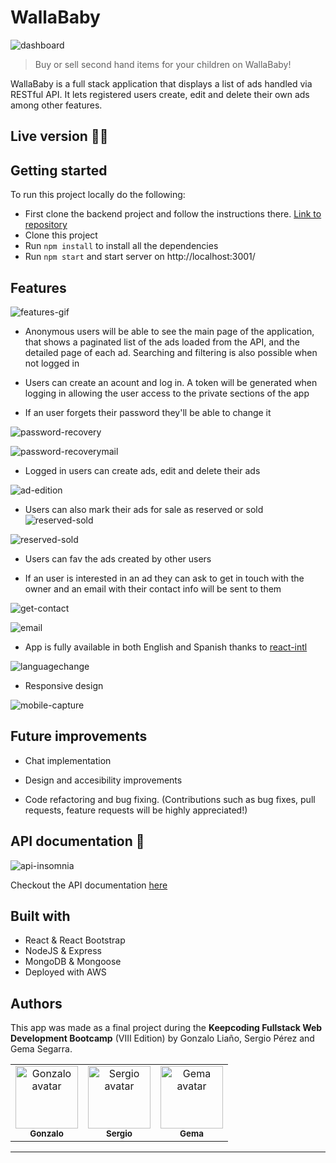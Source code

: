 # WallaBaby 

![dashboard](https://github.com/wallaclone/wallaclone-front/blob/readme/readme-imgs/dashboard.png)

> Buy or sell second hand items for your children on WallaBaby! 

WallaBaby is a full stack application that displays a list of ads handled via RESTful API. It lets registered users create, edit and delete their own ads among other features. 


## Live version 🚀🚀

## Getting started 

To run this project locally do the following:

- First clone the backend project and follow the instructions there. [Link to repository](https://github.com/wallaclone/wallaclone_back)
- Clone this project
- Run ```npm install``` to install all the dependencies
- Run ```npm start``` and start server on http://localhost:3001/ 


## Features

![features-gif](https://github.com/wallaclone/wallaclone-front/blob/readme/readme-imgs/use-example.gif)

- Anonymous users will be able to see the main page of the application, that shows a paginated list of the ads loaded from the API, and the detailed page of each ad. Searching and filtering is also possible when not logged in

- Users can create an acount and log in. A token will be generated when logging in allowing the user access to the private sections of the app

- If an user forgets their password they'll be able to change it 

![password-recovery](https://github.com/wallaclone/wallaclone-front/blob/readme/readme-imgs/password-recoverypage.png)

![password-recoverymail](https://github.com/wallaclone/wallaclone-front/blob/readme/readme-imgs/password-recoverymail.png)


- Logged in users can create ads, edit and delete their ads 

![ad-edition](https://github.com/wallaclone/wallaclone-front/blob/readme/readme-imgs/edit-ad.gif)


- Users can also mark their ads for sale as reserved or sold
![reserved-sold](https://github.com/wallaclone/wallaclone-front/blob/readme/readme-imgs/reserved-sold2.png)

![reserved-sold](https://github.com/wallaclone/wallaclone-front/blob/readme/readme-imgs/reserved-sold.png)


- Users can fav the ads created by other users 

- If an user is interested in an ad they can ask to get in touch with the owner and an email with their contact info will be sent to them

![get-contact](https://github.com/wallaclone/wallaclone-front/blob/readme/readme-imgs/contact.png)

![email](https://github.com/wallaclone/wallaclone-front/blob/readme/readme-imgs/contactmail.png)


- App is fully available in both English and Spanish thanks to [react-intl](https://formatjs.io/docs/react-intl/components/)

![languagechange](ttps://github.com/wallaclone/wallaclone-front/blob/readme/readme-imgs/language.gif)


- Responsive design

![mobile-capture](https://github.com/wallaclone/wallaclone-front/blob/readme/readme-imgs/responsive.png)

## Future improvements

- Chat implementation

- Design and accesibility improvements

- Code refactoring and bug fixing. (Contributions such as bug fixes, pull requests, feature requests will be highly appreciated!)

## API documentation  📖
![api-insomnia](https://github.com/wallaclone/wallaclone-front/blob/readme/readme-imgs/apidocu.png)

Checkout the API documentation [here](http://instinctive-tub.surge.sh/)

## Built with 

- React & React Bootstrap
- NodeJS & Express
- MongoDB & Mongoose
- Deployed with AWS

## Authors 

This app was made as a final project during the **Keepcoding Fullstack Web Development Bootcamp** (VIII Edition) by Gonzalo Liaño, Sergio Pérez and Gema Segarra.

<table>
<tr><td align="center"><a href="https://github.com/Gon99"><img src="https://avatars0.githubusercontent.com/u/43567070?v=4" width="100px;" alt="Gonzalo avatar"/><br/><sub><b>Gonzalo</b></sub></a><br/><a href="https://github.com/Gon99"></a>
<td align="center"><a href="https://github.com/SergyPC"><img src="https://avatars2.githubusercontent.com/u/57828810?v=4" width="100px;" alt="Sergio avatar"/><br/><sub><b>Sergio</b></sub></a><br/><a href="https://github.com/SergyPC">
<td align="center"><a href="https://github.com/gemasegarra"><img src="https://avatars2.githubusercontent.com/u/40056297?v=4" width="100px;" alt="Gema avatar"/><br/><sub><b>Gema</b></sub></a><br/><a href="https://github.com/gemasegarra"></a>
</a>
</table>


---
